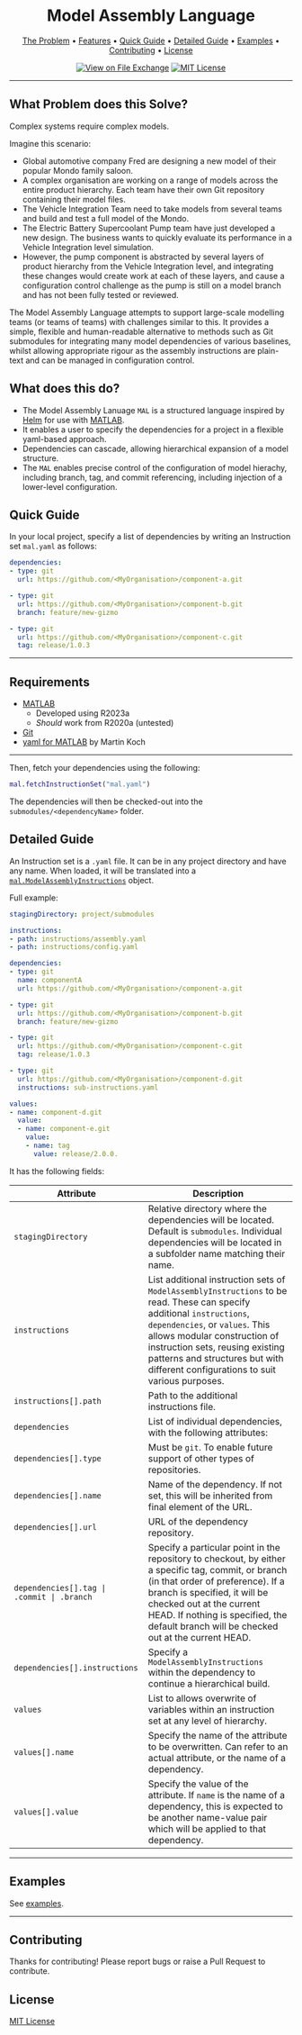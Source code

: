 <div align="center">

# Model Assembly Language

[The Problem](#what-problem-does-this-solve) •
[Features](#what-does-this-do) •
[Quick Guide](#quick-guide) •
[Detailed Guide](#detailed-guide) •
[Examples](#examples) •
[Contributing](#contributing) •
[License](#license)

[![View on File Exchange](https://www.mathworks.com/matlabcentral/images/matlab-file-exchange.svg)](https://uk.mathworks.com/matlabcentral/fileexchange/127419-model-assembly-language)
[![MIT License](https://img.shields.io/badge/license-MIT-green)](LICENSE)

</div>

---

## What Problem does this Solve?

Complex systems require complex models.

Imagine this scenario:

* Global automotive company Fred are designing a new model of their popular Mondo family saloon.
* A complex organisation are working on a range of models across the entire product hierarchy. Each team have their own Git repository containing their model files.
* The Vehicle Integration Team need to take models from several teams and build and test a full model of the Mondo.
* The Electric Battery Supercoolant Pump team have just developed a new design. The business wants to quickly evaluate its performance in a Vehicle Integration level simulation. 
* However, the pump component is abstracted by several layers of product hierarchy from the Vehicle Integration level, and integrating these changes would create work at each of these layers, and cause a configuration control challenge as the pump is still on a model branch and has not been fully tested or reviewed.

The Model Assembly Language attempts to support large-scale modelling teams (or teams of teams) with challenges similar to this. It provides a simple, flexible and human-readable alternative to methods such as Git submodules for integrating many model dependencies of various baselines, whilst allowing appropriate rigour as the assembly instructions are plain-text and can be managed in configuration control.


## What does this do?

* The Model Assembly Lanuage `MAL` is a structured language inspired by [Helm](https://helm.sh/) for use with [MATLAB](https://uk.mathworks.com/products/matlab.html).
* It enables a user to specify the dependencies for a project in a flexible yaml-based approach.
* Dependencies can cascade, allowing hierarchical expansion of a model structure.
* The `MAL` enables precise control of the configuration of model hierachy, including branch, tag, and commit referencing, including injection of a lower-level configuration.

## Quick Guide

In your local project, specify a list of dependencies by writing an Instruction set `mal.yaml` as follows:

```yaml 
dependencies:
- type: git
  url: https://github.com/<MyOrganisation>/component-a.git

- type: git
  url: https://github.com/<MyOrganisation>/component-b.git
  branch: feature/new-gizmo

- type: git
  url: https://github.com/<MyOrganisation>/component-c.git
  tag: release/1.0.3
```
---

## Requirements

* [MATLAB](https://uk.mathworks.com/products/matlab.html)
  * Developed using R2023a
  * _Should_ work from R2020a (untested)
* [Git](https://git-scm.com/)
* [yaml for MATLAB](https://uk.mathworks.com/matlabcentral/fileexchange/106765-yaml?s_tid=FX_rc3_behav) by Martin Koch

---

Then, fetch your dependencies using the following:

```matlab
mal.fetchInstructionSet("mal.yaml")
```

The dependencies will then be checked-out into the `submodules/<dependencyName>` folder.

## Detailed Guide

An Instruction set is a `.yaml` file. It can be in any project directory and have any name. When loaded, it will be translated into a [`mal.ModelAssemblyInstructions`](src/%2Bmal/ModelAssemblyInstructions.m) object.

Full example:

```yaml
stagingDirectory: project/submodules

instructions:
- path: instructions/assembly.yaml
- path: instructions/config.yaml

dependencies:
- type: git
  name: componentA
  url: https://github.com/<MyOrganisation>/component-a.git

- type: git
  url: https://github.com/<MyOrganisation>/component-b.git
  branch: feature/new-gizmo

- type: git
  url: https://github.com/<MyOrganisation>/component-c.git
  tag: release/1.0.3

- type: git
  url: https://github.com/<MyOrganisation>/component-d.git
  instructions: sub-instructions.yaml

values:
- name: component-d.git
  value: 
  - name: component-e.git
    value: 
    - name: tag
      value: release/2.0.0.
```

It has the following fields:

| Attribute | Description |
| --- | --- |
| `stagingDirectory` |Relative directory where the dependencies will be located. Default is `submodules`. Individual dependencies will be located in a subfolder name matching their name. |
| `instructions` | List additional instruction sets of `ModelAssemblyInstructions` to be read. These can specify additional `instructions`, `dependencies`, or `values`. </lb> This allows modular construction of instruction sets, reusing existing patterns and structures but with different configurations to suit various purposes. |
| `instructions[].path` | Path to the additional instructions file. |
| `dependencies` | List of individual dependencies, with the following attributes: |
| `dependencies[].type` | Must be `git`. To enable future support of other types of repositories. |
| `dependencies[].name` | Name of the dependency. If not set, this will be inherited from final element of the URL. |
| `dependencies[].url` | URL of the dependency repository. |
| `dependencies[].tag \| .commit \| .branch` | Specify a particular point in the repository to checkout, by either a specific tag, commit, or branch (in that order of preference). If a branch is specified, it will be checked out at the current HEAD. If nothing is specified, the default branch will be checked out at the current HEAD. |
| `dependencies[].instructions` | Specify a `ModelAssemblyInstructions` within the dependency to continue a hierarchical build. |
| `values` | List to allows overwrite of variables within an instruction set at any level of hierarchy. |
| `values[].name` | Specify the name of the attribute to be overwritten. Can refer to an actual attribute, or the name of a dependency. |
| `values[].value` | Specify the value of the attribute. If `name` is the name of a dependency, this is expected to be another name-value pair which will be applied to that dependency. |

---

## Examples

See [examples](examples/readme.md).

---

## Contributing

Thanks for contributing! Please report bugs or raise a Pull Request to contribute.

## License

[MIT License](LICENSE)